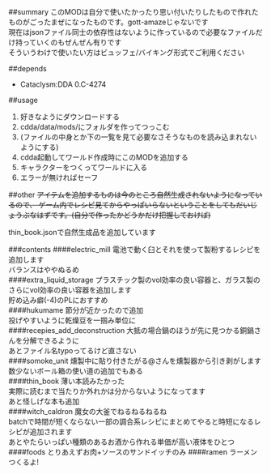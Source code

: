 
##summary
このMODは自分で使いたかったり思い付いたりしたもので作れたものがごったまぜになったものです。gott-amazeじゃないです  
現在はjsonファイル同士の依存性はないように作っているので必要なファイルだけ持っていくのもぜんぜん有りです  
そういうわけで使いたい方はビュッフェ/バイキング形式でご利用ください  

##depends
- Cataclysm:DDA 0.C-4274

##usage
1. 好きなようにダウンロードする
2. cdda/data/mods/にフォルダを作ってつっこむ
3. (ファイルの中身とか下の一覧を見て必要なさそうなものを読み込まれないようにする)
4. cdda起動してワールド作成時にこのMODを追加する
5. キャラクターをつくってワールドに入る
6. エラーが無ければセーフ

##other
~~アイテムを追加するものは今のところ自然生成されないようになっているので、
ゲーム内でレシピ見てからやっぱいらないということをしてもだいじょうぶなはずです。(自分で作ったかどうかだけ把握しておけば)~~

thin_book.jsonで自然生成品を追加しています  

###contents
####electric_mill
電池で動く臼とそれを使って製粉するレシピを追加します  
バランスはややぬるめ  
####extra_liquid_storage
プラスチック製のvol効率の良い容器と、ガラス製のさらにvol効率の良い容器を追加します  
貯め込み癖(-4)のPLにおすすめ  
####hukumame
節分が近かったので追加  
投げやすいように乾燥豆を一掴み単位に  
####recepies_add_deconstruction
大抵の場合鍋のほうが先に見つかる銅鍋さんを分解できるように  
あとファイル名typoってるけど直さない  
####somoke_unit
燻製中に貼り付きたがる@さんを燻製器から引き剥がします  
数少ないボール箱の使い道の追加でもある  
####thin_book
薄い本読みたかった  
実際に読むまで当たりか外れかは分からないようになってます  
あと怪しげな本も追加  
####witch_caldron
魔女の大釜でねるねるねるね  
batchで時間が短くならない一部の調合系レシピにまとめてやると時短になるレシピが追加されます  
あとやたらいっぱい種類のあるお酒から作れる単価が高い液体をひとつ  
####foods
とりあえずお肉+ソースのサンドイッチのみ
####ramen
ラーメンつくるよ!

